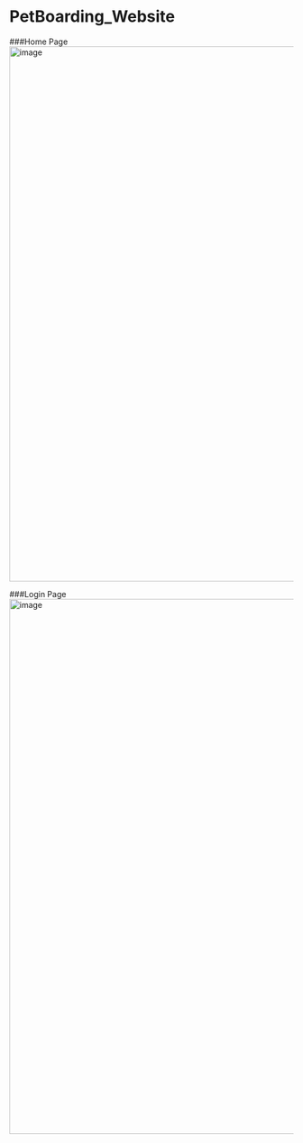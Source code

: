 # PetBoarding_Website

###Home Page
<img width="949" alt="image" src="https://user-images.githubusercontent.com/96105012/169086089-bffdd50f-cb90-40f1-84ab-76f6dc42534d.png">

###Login Page
<img width="949" alt="image" src="https://user-images.githubusercontent.com/96105012/169086323-cc6437ac-8193-4d6f-9bd5-033fe6fa1ebb.png">
